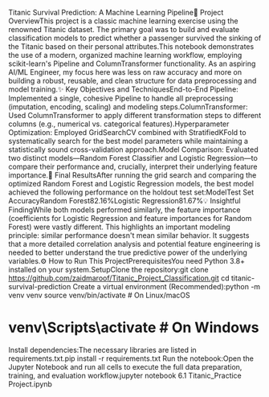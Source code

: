 Titanic Survival Prediction: A Machine Learning Pipeline🚢 Project OverviewThis project is a classic machine learning exercise using the renowned Titanic dataset. The primary goal was to build and evaluate classification models to predict whether a passenger survived the sinking of the Titanic based on their personal attributes.This notebook demonstrates the use of a modern, organized machine learning workflow, employing scikit-learn's Pipeline and ColumnTransformer functionality. As an aspiring AI/ML Engineer, my focus here was less on raw accuracy and more on building a robust, reusable, and clean structure for data preprocessing and model training.✨ Key Objectives and TechniquesEnd-to-End Pipeline: Implemented a single, cohesive Pipeline to handle all preprocessing (imputation, encoding, scaling) and modeling steps.ColumnTransformer: Used ColumnTransformer to apply different transformation steps to different columns (e.g., numerical vs. categorical features).Hyperparameter Optimization: Employed GridSearchCV combined with StratifiedKFold to systematically search for the best model parameters while maintaining a statistically sound cross-validation approach.Model Comparison: Evaluated two distinct models—Random Forest Classifier and Logistic Regression—to compare their performance and, crucially, interpret their underlying feature importance.🎯 Final ResultsAfter running the grid search and comparing the optimized Random Forest and Logistic Regression models, the best model achieved the following performance on the holdout test set:ModelTest Set AccuracyRandom Forest82.16%Logistic Regression81.67%💡 Insightful FindingWhile both models performed similarly, the feature importance (coefficients for Logistic Regression and feature importances for Random Forest) were vastly different. This highlights an important modeling principle: similar performance doesn't mean similar behavior. It suggests that a more detailed correlation analysis and potential feature engineering is needed to better understand the true predictive power of the underlying variables.⚙️ How to Run This ProjectPrerequisitesYou need Python 3.8+ installed on your system.SetupClone the repository:git clone https://github.com/zaidmaroof/Titanic_Project_Classification.git
cd titanic-survival-prediction
Create a virtual environment (Recommended):python -m venv venv
source venv/bin/activate  # On Linux/macOS
# venv\Scripts\activate   # On Windows
Install dependencies:The necessary libraries are listed in requirements.txt.pip install -r requirements.txt
Run the notebook:Open the Jupyter Notebook and run all cells to execute the full data preparation, training, and evaluation workflow.jupyter notebook 6.1 Titanic_Practice Project.ipynb
